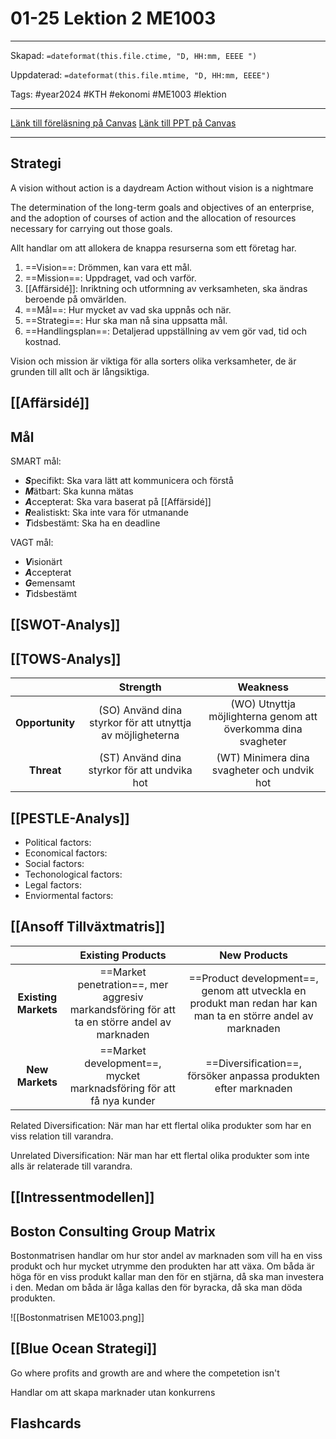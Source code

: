 # 01-25 Lektion 2 ME1003

---
Skapad: `=dateformat(this.file.ctime, "D, HH:mm, EEEE ")`

Uppdaterad: `=dateformat(this.file.mtime, "D, HH:mm, EEEE")`

Tags: #year2024 #KTH #ekonomi #ME1003 #lektion

---
[Länk till föreläsning på Canvas](https://canvas.kth.se/courses/44986/external_tools/2427)
[Länk till PPT på Canvas](https://canvas.kth.se/courses/44986/files/folder/2.%20F%C3%B6rel%C3%A4sningar?preview=7553917)

---

## Strategi

A vision without action is a daydream
Action without vision is a nightmare

The determination of the long-term goals and objectives of an enterprise, and the adoption of courses of action and the allocation of resources necessary for carrying out those goals.

Allt handlar om att allokera de knappa resurserna som ett företag har.

1. ==Vision==: Drömmen, kan vara ett mål.
2. ==Mission==: Uppdraget, vad och varför.
3. [[Affärsidé]]: Inriktning och utformning av verksamheten, ska ändras beroende på omvärlden.
4. ==Mål==: Hur mycket av vad ska uppnås och när.
5. ==Strategi==: Hur ska man nå sina uppsatta mål.
6. ==Handlingsplan==: Detaljerad uppställning av vem gör vad, tid och kostnad.

Vision och mission är viktiga för alla sorters olika verksamheter, de är grunden till allt och är långsiktiga.

## [[Affärsidé]]

## Mål

SMART mål:

- ***S***pecifikt: Ska vara lätt att kommunicera och förstå
- ***M***ätbart: Ska kunna mätas
- ***A***ccepterat: Ska vara baserat på [[Affärsidé]]
- ***R***ealistiskt: Ska inte vara för utmanande
- ***T***idsbestämt: Ska ha en deadline

VAGT mål:

- ***V***isionärt
- ***A***ccepterat
- ***G***emensamt
- ***T***idsbestämt

## [[SWOT-Analys]]

## [[TOWS-Analys]]

| | Strength | Weakness |
| :--: | :--: | :--: |
| **Opportunity** | (SO) Använd dina styrkor för att utnyttja av möjligheterna | (WO) Utnyttja möjlighterna genom att överkomma dina svagheter |
| **Threat** | (ST) Använd dina styrkor för att undvika hot | (WT) Minimera dina svagheter och undvik hot |

## [[PESTLE-Analys]]

- Political factors:
- Economical factors:
- Social factors:
- Techonological factors:
- Legal factors:
- Enviormental factors:

## [[Ansoff Tillväxtmatris]]

| | Existing Products | New Products |
| :--: | :--: | :--: |
| **Existing Markets** | ==Market penetration==, mer aggresiv markandsföring för att ta en större andel av marknaden | ==Product development==, genom att utveckla en produkt man redan har kan man ta en större andel av marknaden |
| **New Markets** | ==Market development==, mycket marknadsföring för att få nya kunder | ==Diversification==, försöker anpassa produkten efter marknaden |

Related Diversification: När man har ett flertal olika produkter som har en viss relation till varandra.

Unrelated Diversification: När man har ett flertal olika produkter som inte alls är relaterade till varandra.

## [[Intressentmodellen]]

## Boston Consulting Group Matrix

Bostonmatrisen handlar om hur stor andel av marknaden som vill ha en viss produkt och hur mycket utrymme den produkten har att växa. Om båda är höga för en viss produkt kallar man den för en stjärna, då ska man investera i den. Medan om båda är låga kallas den för byracka, då ska man döda produkten.

![[Bostonmatrisen ME1003.png]]

## [[Blue Ocean Strategi]]

Go where profits and growth are and where the competetion isn't

Handlar om att skapa marknader utan konkurrens

## Flashcards
